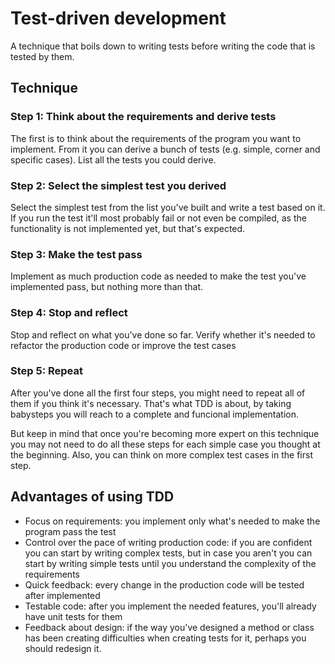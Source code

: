 # Test-driven development

A technique that boils down to writing tests before writing the code that is tested by them.

## Technique

### Step 1: Think about the requirements and derive tests

The first is to think about the requirements of the program you want to implement. From it you can derive a bunch of tests (e.g. simple, corner and specific cases). List all the tests you could derive.

### Step 2: Select the simplest test you derived

Select the simplest test from the list you've built and write a test based on it. If you run the test it'll most probably fail or not even be compiled, as the functionality is not implemented yet, but that's expected.

### Step 3: Make the test pass

Implement as much production code as needed to make the test you've implemented pass, but nothing more than that.

### Step 4: Stop and reflect

Stop and reflect on what you've done so far. Verify whether it's needed to refactor the production code or improve the test cases

### Step 5: Repeat

After you've done all the first four steps, you might need to repeat all of them if you think it's necessary. That's what TDD is about, by taking babysteps you will reach to a complete and funcional implementation.

But keep in mind that once you're becoming more expert on this technique you may not need to do all these steps for each simple case you thought at the beginning. Also, you can think on more complex test cases in the first step.

## Advantages of using TDD

* Focus on requirements: you implement only what's needed to make the program pass the test
* Control over the pace of writing production code: if you are confident you can start by writing complex tests, but in case you aren't you can start by writing simple tests until you understand the complexity of the requirements
* Quick feedback: every change in the production code will be tested after implemented
* Testable code: after you implement the needed features, you'll already have unit tests for them
* Feedback about design: if the way you've designed a method or class has been creating difficulties when creating tests for it, perhaps you should redesign it.
